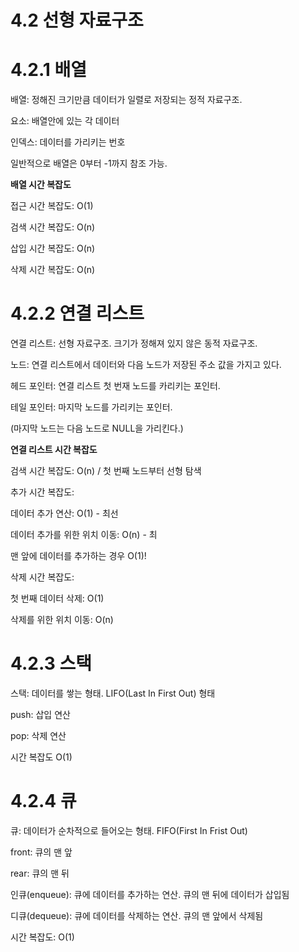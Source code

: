 # 4.2 선형 자료구조

# 4.2.1 배열

배열: 정해진 크기만큼 데이터가 일렬로 저장되는 정적 자료구조.

요소: 배열안에 있는 각 데이터 

인덱스: 데이터를 가리키는 번호

  일반적으로 배열은 0부터 -1까지 참조 가능.

**배열 시간 복잡도**

접근 시간 복잡도: O(1)

검색 시간 복잡도: O(n)

삽입 시간 복잡도: O(n)

삭제 시간 복잡도: O(n)

# 4.2.2 연결 리스트

연결 리스트: 선형 자료구조. 크기가 정해져 있지 않은 동적 자료구조.

노드: 연결 리스트에서 데이터와 다음 노드가 저장된 주소 값을 가지고 있다.

헤드 포인터: 연결 리스트 첫 번재 노드를 카리키는 포인터.

테일 포인터: 마지막 노드를 가리키는 포인터.

(마지막 노드는 다음 노드로 NULL을 가리킨다.)

**연결 리스트 시간 복잡도**

검색 시간 복잡도: O(n) / 첫 번째 노드부터 선형 탐색

추가 시간 복잡도: 

  데이터 추가 연산: O(1) - 최선

  데이터 추가를 위한 위치 이동: O(n) - 최

  맨 앞에 데이터를 추가하는 경우 O(1)!

삭제 시간 복잡도: 

  첫 번째 데이터 삭제: O(1)

  삭제를 위한 위치 이동: O(n)

# 4.2.3 스택

스택: 데이터를 쌓는 형태. LIFO(Last In First Out) 형태

push: 삽입 연산

pop: 삭제 연산

시간 복잡도 O(1)

# 4.2.4 큐

큐: 데이터가 순차적으로 들어오는 형태. FIFO(First In Frist Out)

front: 큐의 맨 앞

rear: 큐의 맨 뒤

인큐(enqueue): 큐에 데이터를 추가하는 연산. 큐의 맨 뒤에 데이터가 삽입됨

디큐(dequeue): 큐에 데이터를 삭제하는 연산. 큐의 맨 앞에서 삭제됨

시간 복잡도: O(1)
